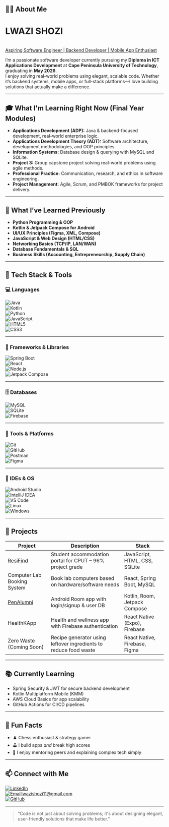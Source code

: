 ## 👨‍💻 About Me  
# LWAZI SHOZI  
<br> <a href="https://github.com/LwaziShozi17">Aspiring Software Engineer | Backend Developer | Mobile App Enthusiast</a>

I’m a passionate software developer currently pursuing my **Diploma in ICT Applications Development** at **Cape Peninsula University of Technology**, graduating in **May 2026**.  
I enjoy solving real-world problems using elegant, scalable code. Whether it’s backend systems, mobile apps, or full-stack platforms—I love building solutions that actually make a difference.

---

## 🎓 What I'm Learning Right Now (Final Year Modules)

- **Applications Development (ADP):** Java & backend-focused development, real-world enterprise logic.
- **Applications Development Theory (ADT):** Software architecture, development methodologies, and OOP principles.
- **Information Systems:** Database design & querying with MySQL and SQLite.
- **Project 3:** Group capstone project solving real-world problems using agile methods.
- **Professional Practice:** Communication, research, and ethics in software engineering.
- **Project Management:** Agile, Scrum, and PMBOK frameworks for project delivery.

---

## 🧠 What I’ve Learned Previously

- **Python Programming & OOP**
- **Kotlin & Jetpack Compose for Android**
- **UI/UX Principles (Figma, XML, Compose)**
- **JavaScript & Web Design (HTML/CSS)**
- **Networking Basics (TCP/IP, LAN/WAN)**
- **Database Fundamentals & SQL**
- **Business Skills (Accounting, Entrepreneurship, Supply Chain)**

---

## 🧰 Tech Stack & Tools  

### 💻 Languages  
![Java](https://img.shields.io/badge/Java-007396?style=for-the-badge&logo=java&logoColor=white)  
![Kotlin](https://img.shields.io/badge/Kotlin-0095D5?style=for-the-badge&logo=kotlin&logoColor=white)  
![Python](https://img.shields.io/badge/Python-3776AB?style=for-the-badge&logo=python&logoColor=white)  
![JavaScript](https://img.shields.io/badge/JavaScript-F7DF1E?style=for-the-badge&logo=javascript&logoColor=black)  
![HTML5](https://img.shields.io/badge/HTML5-E34F26?style=for-the-badge&logo=html5&logoColor=white)  
![CSS3](https://img.shields.io/badge/CSS3-1572B6?style=for-the-badge&logo=css3&logoColor=white)  

---

### 🧱 Frameworks & Libraries  
![Spring Boot](https://img.shields.io/badge/Spring_Boot-6DB33F?style=for-the-badge&logo=spring-boot&logoColor=white)  
![React](https://img.shields.io/badge/React-20232A?style=for-the-badge&logo=react&logoColor=61DAFB)  
![Node.js](https://img.shields.io/badge/Node.js-339933?style=for-the-badge&logo=node.js&logoColor=white)  
![Jetpack Compose](https://img.shields.io/badge/Jetpack_Compose-4285F4?style=for-the-badge&logo=android&logoColor=white)  

---

### 🗄️ Databases  
![MySQL](https://img.shields.io/badge/MySQL-005C84?style=for-the-badge&logo=mysql&logoColor=white)  
![SQLite](https://img.shields.io/badge/SQLite-07405E?style=for-the-badge&logo=sqlite&logoColor=white)  
![Firebase](https://img.shields.io/badge/Firebase-FFCA28?style=for-the-badge&logo=firebase&logoColor=black)  

---

### 🧪 Tools & Platforms  
![Git](https://img.shields.io/badge/Git-F05032?style=for-the-badge&logo=git&logoColor=white)  
![GitHub](https://img.shields.io/badge/GitHub-181717?style=for-the-badge&logo=github&logoColor=white)  
![Postman](https://img.shields.io/badge/Postman-FF6C37?style=for-the-badge&logo=postman&logoColor=white)  
![Figma](https://img.shields.io/badge/Figma-F24E1E?style=for-the-badge&logo=figma&logoColor=white)  

---

### 🧠 IDEs & OS  
![Android Studio](https://img.shields.io/badge/Android_Studio-3DDC84?style=for-the-badge&logo=android-studio&logoColor=white)  
![IntelliJ IDEA](https://img.shields.io/badge/IntelliJ_IDEA-000000?style=for-the-badge&logo=intellij-idea&logoColor=white)  
![VS Code](https://img.shields.io/badge/VS_Code-007ACC?style=for-the-badge&logo=visual-studio-code&logoColor=white)  
![Linux](https://img.shields.io/badge/Linux-FCC624?style=for-the-badge&logo=linux&logoColor=black)  
![Windows](https://img.shields.io/badge/Windows-0078D6?style=for-the-badge&logo=windows&logoColor=white)  

---

## 🚀 Projects  

| Project                              | Description                                                               | Stack                                     |
|--------------------------------------|---------------------------------------------------------------------------|------------------------------------------|
| [ResiFind](https://github.com/lwazi112003/ResiFind) | Student accommodation portal for CPUT – 96% project grade                 | JavaScript, HTML, CSS, SQLite            |
| Computer Lab Booking System          | Book lab computers based on hardware/software needs                       | React, Spring Boot, MySQL                |
| [PenAlumni](https://github.com/LwaziShozi17/PenAlumni) | Android Room app with login/signup & user DB                             | Kotlin, Room, Jetpack Compose            |
| HealthKApp                           | Health and wellness app with Firebase authentication                      | React Native (Expo), Firebase            |
| Zero Waste (Coming Soon)             | Recipe generator using leftover ingredients to reduce food waste          | React Native, Firebase, Figma            |

---

## 📚 Currently Learning

- Spring Security & JWT for secure backend development  
- Kotlin Multiplatform Mobile (KMM)  
- AWS Cloud Basics for app scalability  
- GitHub Actions for CI/CD pipelines

---

## 🧠 Fun Facts  

- ♟️ Chess enthusiast & strategy gamer  
- 🕹️ I build apps *and* break high scores  
- 💬 I enjoy mentoring peers and explaining complex tech simply

---

## 📫 Connect with Me  

[![LinkedIn](https://img.shields.io/badge/LinkedIn-blue?logo=linkedin&logoColor=white)](https://www.linkedin.com/in/lwazi-shozi-057928289/)  
[![Email](https://img.shields.io/badge/Email-D14836?logo=gmail&logoColor=white)](mailto:lwazishozi11@gmail.com)lwazishozi11@gmail.com  
[![GitHub](https://img.shields.io/badge/GitHub-181717?logo=github&logoColor=white)](https://github.com/LwaziShozi17)  

---

> “Code is not just about solving problems; it's about designing elegant, user-friendly solutions that make life better.”  
